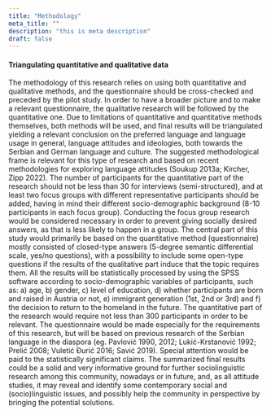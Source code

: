 ```yaml
---
title: "Methodology"
meta_title: ""
description: "this is meta description"
draft: false
---
```



#### Triangulating quantitative and qualitative data

The methodology of this research relies on using both quantitative and qualitative methods, and the questionnaire should be cross-checked and preceded by the pilot study. In order to have a broader picture and to make a relevant questionnaire, the qualitative research will be followed by the quantitative one. Due to limitations of quantitative and quantitative methods themselves, both methods will be used, and final results will be triangulated yielding a relevant conclusion on the preferred language and language usage in general, language attitudes and ideologies, both towards the Serbian and German language and culture. The suggested methodological frame is relevant for this type of research and based on recent methodologies for exploring language attitudes (Soukup 2013a; Kircher, Zipp 2022). The number of participants for the quantitative part of the research should not be less than 30 for interviews (semi-structured), and at least two focus groups with different representative participants should be added, having in mind their different socio-demographic background (8-10 participants in each focus group). Conducting the focus group research would be considered necessary in order to prevent giving socially desired answers, as that is less likely to happen in a group. 
The central part of this study would primarily be based on the quantitative method (questionnaire) mostly consisted of closed-type answers (5-degree semantic differential scale, yes/no questions), with a possibility to include some open-type questions if the results of the qualitative part induce that the topic requires them. All the results will be statistically processed by using the SPSS software according to socio-demographic variables of participants, such as: a) age, b) gender, c) level of education, d) whether participants are born and raised in Austria or not, e) immigrant generation (1st, 2nd or 3rd) and f) the decision to return to the homeland in the future. The quantitative part of the research would require not less than 300 participants in order to be relevant. The questionnaire would be made especially for the requirements of this research, but will be based on previous research of the Serbian language in the diaspora (eg. Pavlović 1990, 2012; Lukić-Krstanović 1992; Prelić 2008; Vuletić Đurić 2016; Savić 2019). Special attention would be paid to the statistically significant claims. The summarized final results could be a solid and very informative ground for further sociolinguistic research among this community, nowadays or in future, and, as all attitude studies, it may reveal and identify some contemporary social and (socio)linguistic issues, and possibly help the community in perspective by bringing the potential solutions.
